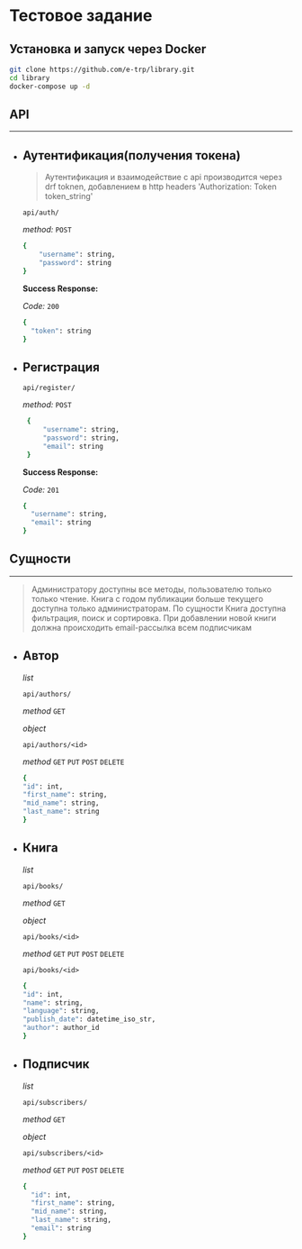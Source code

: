# Тестовое задание

## Установка и запуск через Docker

```bash
git clone https://github.com/e-trp/library.git
cd library
docker-compose up -d

```
## API 
----

* ## **Аутентификация(получения токена)**
  > Аутентификация и взаимодействие с api производится через drf toknen,
  > добавлением в http headers
  >  'Authorization: Token token_string'
  > 

   `api/auth/`

   *method:* `POST` 
  

  ```bash
  {
      "username": string,
      "password": string
  }
  ```

  **Success Response:**

  *Code:* `200`
  ``` bash
  {
    "token": string
  }  
  ```



* ## **Регистрация**


  `api/register/`

  *method:* `POST` 
  

   ```bash
    {
        "username": string,
        "password": string,
        "email": string
    }
  ```
  
  **Success Response:**

  *Code:* `201`
  ``` bash
  {
    "username": string,
    "email": string
  }  
  ```


## Сущности 
----
> Администратору доступны все методы, пользователю только только чтение. Книга с годом публикации больше текущего доступна только администраторам. По сущности Книга доступна фильтрация, поиск и сортировка. При добавлении новой книги должна происходить email-рассылка всем подписчикам

* ## Автор

  *list*

  `api/authors/`

  *method* `GET`

  *object*

  `api/authors/<id>`

  *method* `GET` `PUT` `POST` `DELETE`

  ```bash
  {
  "id": int,
  "first_name": string,
  "mid_name": string,
  "last_name": string
  }
  ```


* ## Книга

  *list*

  `api/books/`

  *method* `GET`

  *object*

  `api/books/<id>`

  *method* `GET` `PUT` `POST` `DELETE`


  `api/books/<id>`
    ```bash
  {
    "id": int,
    "name": string,
    "language": string,
    "publish_date": datetime_iso_str,
    "author": author_id
  }
  ```


* ## Подписчик


  *list*

  `api/subscribers/`

  *method* `GET`

  *object*

  `api/subscribers/<id>`

  *method* `GET` `PUT` `POST` `DELETE`

  ```bash
  {
    "id": int,
    "first_name": string,
    "mid_name": string,
    "last_name": string,
    "email": string
  }
  ```